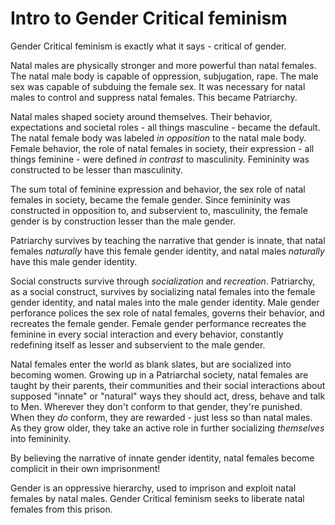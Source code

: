 # Intro to Gender Critical feminism

Gender Critical feminism is exactly what it says - critical of gender.

Natal males are physically stronger and more powerful than natal females. The natal male body is capable of oppression, subjugation, rape. The male sex was capable of subduing the female sex. It was necessary for natal males to control and suppress natal females. This became Patriarchy.

Natal males shaped society around themselves. Their behavior, expectations and societal roles - all things masculine - became the default. The natal female body was labeled *in opposition* to the natal male body. Female behavior, the role of natal females in society, their expression - all things feminine - were defined *in contrast* to masculinity. Femininity was constructed to be lesser than masculinity.

The sum total of feminine expression and behavior, the sex role of natal females in society, became the female gender. Since femininity was constructed in opposition to, and subservient to, masculinity, the female gender is by construction lesser than the male gender.

Patriarchy survives by teaching the narrative that gender is innate, that natal females *naturally* have this female gender identity, and natal males *naturally* have this male gender identity.

Social constructs survive through *socialization* and *recreation*. Patriarchy, as a social construct, survives by socializing natal females into the female gender identity, and natal males into the male gender identity.  Male gender perforance polices the sex role of natal females, governs their behavior, and recreates the female gender. Female gender performance recreates the feminine in every social interaction and every behavior, constantly redefining itself as lesser and subservient to the male gender.

Natal females enter the world as blank slates, but are socialized into becoming women. Growing up in a Patriarchal society, natal females are taught by their parents, their communities and their social interactions about supposed "innate" or "natural" ways they should act, dress, behave and talk to Men. Wherever they don't conform to that gender, they're punished. When they *do* conform, they are rewarded - just less so than natal males. As they grow older, they take an active role in further socializing *themselves* into femininity.

By believing the narrative of innate gender identity, natal females become complicit in their own imprisonment!

Gender is an oppressive hierarchy, used to imprison and exploit natal females by natal males. Gender Critical feminism seeks to liberate natal females from this prison.
